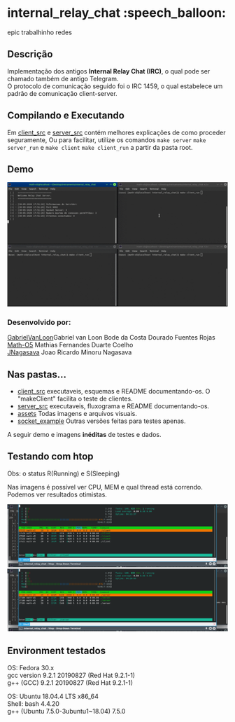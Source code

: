 <h1 style="color=red;">internal_relay_chat  :speech_balloon:</h1>
epic trabalhinho redes

<h2>Descrição</h2>
<p>Implementação dos antigos <strong>Internal Relay Chat (IRC)</strong>, o qual pode ser chamado também de antigo Telegram.</br>O protocolo de comunicação seguido foi o IRC 1459, o qual estabelece um padrão de comunicação client-server.</p>

## Compilando e Executando
Em <a href="/client_src">client_src</a> e <a href="/server_src">server_src</a> contém melhores explicações de como proceder seguramente,
Ou para facilitar, utilize os comandos `make server` `make server_run` e  `make client` `make client_run` a partir da pasta root.
<h2>Demo</h2>
<div style="display:inline-block;">
	<img src="assets/chat.gif" alt="chat-client"></img>
</div>
<h3>Desenvolvido por:</h3>
<p>
<a href="https://github.com/GabrielVanLoon">GabrielVanLoon</a>Gabriel van Loon Bode da Costa Dourado Fuentes Rojas</br>
<a href="https://github.com/Math-O5">Math-O5</a> Mathias Fernandes Duarte Coelho</br>
<a href="https://github.com/JNagasava">JNagasava</a> Joao Ricardo Minoru Nagasava</br>
</p>

## Nas pastas...
<ul>
	<li><a href="/client_src">client_src</a> executaveis, esquemas e README documentando-os. O "makeClient" facilita o teste de clientes.</li>
	<li><a href="/server_src">server_src</a> executaveis, fluxograma e README documentando-os.</li>
	<li><a href="/assets">assets</a> Todas imagens e arquivos visuais.</li>
	<li><a href="/socket_example">socket_example</a> Outras versões feitas para testes apenas.</li>
</ul>
<p>A seguir demo e imagens <strong>inéditas</strong> de testes e dados.</p>
<h2>Testando com htop</h2>
<p>Obs: o status R(Running) e S(Sleeping)</p>
<p>Nas imagens é possível ver CPU, MEM e qual thread está correndo. Podemos ver resultados otimistas.</p>
<div style="display:inline-block;">
	<img src="assets/threads_client.png" alt="client"></img>
	<img src="assets/threads_server.png" alt="client"></img>
</div>

<h2>Environment testados</h2>
<p>OS: Fedora 30.x</br>
gcc version 9.2.1 20190827 (Red Hat 9.2.1-1)</br> 
g++ (GCC) 9.2.1 20190827 (Red Hat 9.2.1-1)</br>
</p>
<p>OS: Ubuntu 18.04.4 LTS x86_64</br>
Shell: bash 4.4.20</br>
g++ (Ubuntu 7.5.0-3ubuntu1~18.04) 7.5.0</br>
</p>
